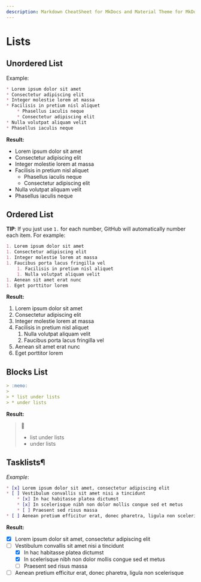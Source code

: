 ```yaml
---
description: Markdown CheatSheet for MkDocs and Material Theme for MkDocs. Lists examples and simple usage
---
```


# Lists

## Unordered List

Example:

``` markdown
* Lorem ipsum dolor sit amet
* Consectetur adipiscing elit
* Integer molestie lorem at massa
* Facilisis in pretium nisl aliquet
    * Phasellus iaculis neque
    * Consectetur adipiscing elit
* Nulla volutpat aliquam velit
* Phasellus iaculis neque
```

__Result:__

* Lorem ipsum dolor sit amet
* Consectetur adipiscing elit
* Integer molestie lorem at massa
* Facilisis in pretium nisl aliquet
    * Phasellus iaculis neque
    * Consectetur adipiscing elit
* Nulla volutpat aliquam velit
* Phasellus iaculis neque

## Ordered List

__TIP__: If you just use `1.` for each number, GitHub will automatically number each item. For example:

``` markdown
1. Lorem ipsum dolor sit amet
1. Consectetur adipiscing elit
1. Integer molestie lorem at massa
1. Faucibus porta lacus fringilla vel
    1. Facilisis in pretium nisl aliquet
    1. Nulla volutpat aliquam velit
1. Aenean sit amet erat nunc
1. Eget porttitor lorem
```

__Result:__

1. Lorem ipsum dolor sit amet
1. Consectetur adipiscing elit
1. Integer molestie lorem at massa
1. Facilisis in pretium nisl aliquet
    1. Nulla volutpat aliquam velit
    1. Faucibus porta lacus fringilla vel
1. Aenean sit amet erat nunc
1. Eget porttitor lorem

## Blocks List

```markdown
> :memo:
>
> * list under lists
> * under lists
```

__Result:__
> :memo:
>
> * list under lists
> * under lists

## Tasklists¶

_Example_:

```markdown
* [x] Lorem ipsum dolor sit amet, consectetur adipiscing elit
* [ ] Vestibulum convallis sit amet nisi a tincidunt
    * [x] In hac habitasse platea dictumst
    * [x] In scelerisque nibh non dolor mollis congue sed et metus
    * [ ] Praesent sed risus massa
* [ ] Aenean pretium efficitur erat, donec pharetra, ligula non scelerisque
```

__Result:__

* [x] Lorem ipsum dolor sit amet, consectetur adipiscing elit
* [ ] Vestibulum convallis sit amet nisi a tincidunt
    * [x] In hac habitasse platea dictumst
    * [x] In scelerisque nibh non dolor mollis congue sed et metus
    * [ ] Praesent sed risus massa
* [ ] Aenean pretium efficitur erat, donec pharetra, ligula non scelerisque
